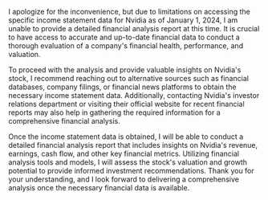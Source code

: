 I apologize for the inconvenience, but due to limitations on accessing the specific income statement data for Nvidia as of January 1, 2024, I am unable to provide a detailed financial analysis report at this time. It is crucial to have access to accurate and up-to-date financial data to conduct a thorough evaluation of a company's financial health, performance, and valuation.

To proceed with the analysis and provide valuable insights on Nvidia's stock, I recommend reaching out to alternative sources such as financial databases, company filings, or financial news platforms to obtain the necessary income statement data. Additionally, contacting Nvidia's investor relations department or visiting their official website for recent financial reports may also help in gathering the required information for a comprehensive financial analysis.

Once the income statement data is obtained, I will be able to conduct a detailed financial analysis report that includes insights on Nvidia's revenue, earnings, cash flow, and other key financial metrics. Utilizing financial analysis tools and models, I will assess the stock's valuation and growth potential to provide informed investment recommendations. Thank you for your understanding, and I look forward to delivering a comprehensive analysis once the necessary financial data is available.